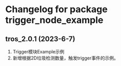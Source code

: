 # Changelog for package trigger_node_example

tros_2.0.1 (2023-6-7)
------------------
1. Trigger模块Example示例
2. 新增根据2D垃圾检测数量，触发trigger事件的示例。